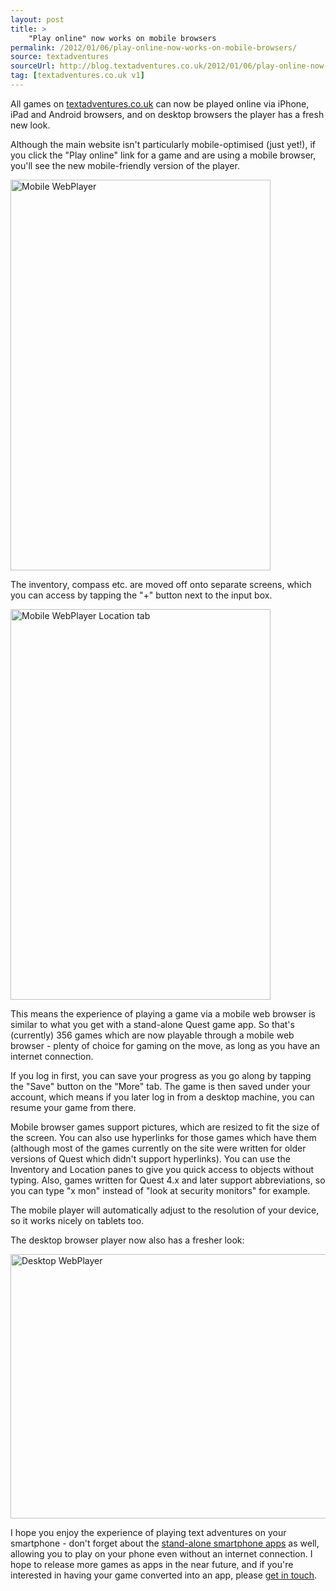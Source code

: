 ```yaml
---
layout: post
title: >
    "Play online" now works on mobile browsers
permalink: /2012/01/06/play-online-now-works-on-mobile-browsers/
source: textadventures
sourceUrl: http://blog.textadventures.co.uk/2012/01/06/play-online-now-works-on-mobile-browsers/
tag: [textadventures.co.uk v1]
---
```

All games on <a href="http://www.textadventures.co.uk/">textadventures.co.uk</a> can now be played online via iPhone, iPad and Android browsers, and on desktop browsers the player has a fresh new look.

Although the main website isn't particularly mobile-optimised (just yet!), if you click the "Play online" link for a game and are using a mobile browser, you'll see the new mobile-friendly version of the player.

<a href="/images/2012/textadventuresblog.files.wordpress.com-2012-01-photo-2.png"><img class="aligncenter size-large wp-image-1063" alt="Mobile WebPlayer" src="/images/2012/textadventuresblog.files.wordpress.com-2012-01-photo-2.png?w=416" width="416" height="625" /></a>

The inventory, compass etc. are moved off onto separate screens, which you can access by tapping the "+" button next to the input box.

<a href="/images/2012/textadventuresblog.files.wordpress.com-2012-01-photo-1.png"><img class="aligncenter size-large wp-image-1064" alt="Mobile WebPlayer Location tab" src="/images/2012/textadventuresblog.files.wordpress.com-2012-01-photo-1.png?w=416" width="416" height="625" /></a>

This means the experience of playing a game via a mobile web browser is similar to what you get with a stand-alone Quest game app. So that's (currently) 356 games which are now playable through a mobile web browser - plenty of choice for gaming on the move, as long as you have an internet connection.

If you log in first, you can save your progress as you go along by tapping the "Save" button on the "More" tab. The game is then saved under your account, which means if you later log in from a desktop machine, you can resume your game from there.

Mobile browser games support pictures, which are resized to fit the size of the screen. You can also use hyperlinks for those games which have them (although most of the games currently on the site were written for older versions of Quest which didn't support hyperlinks). You can use the Inventory and Location panes to give you quick access to objects without typing. Also, games written for Quest 4.x and later support abbreviations, so you can type "x mon" instead of "look at security monitors" for example.

The mobile player will automatically adjust to the resolution of your device, so it works nicely on tablets too.

The desktop browser player now also has a fresher look:

<a href="/images/2012/textadventuresblog.files.wordpress.com-2012-01-desktop.png"><img class="aligncenter size-large wp-image-1065" alt="Desktop WebPlayer" src="/images/2012/textadventuresblog.files.wordpress.com-2012-01-desktop.png?w=625" width="625" height="423" /></a>

I hope you enjoy the experience of playing text adventures on your smartphone - don't forget about the <a title="Apps" href="http://www.textadventures.co.uk/apps/">stand-alone smartphone apps</a> as well, allowing you to play on your phone even without an internet connection. I hope to release more games as apps in the near future, and if you're interested in having your game converted into an app, please <a title="Contact us" href="http://www.textadventures.co.uk/help/contact-us/">get in touch</a>.